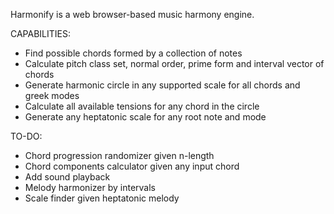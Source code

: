 Harmonify is a web browser-based music harmony engine.

CAPABILITIES: 
- Find possible chords formed by a collection of notes
- Calculate pitch class set, normal order, prime form and interval vector of chords
- Generate harmonic circle in any supported scale for all chords and greek modes
- Calculate all available tensions for any chord in the circle
- Generate any heptatonic scale for any root note and mode

TO-DO:
- Chord progression randomizer given n-length
- Chord components calculator given any input chord
- Add sound playback
- Melody harmonizer by intervals
- Scale finder given heptatonic melody
